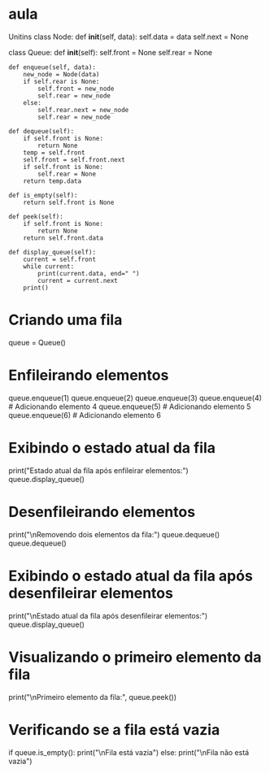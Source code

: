 # aula
Unitins
class Node:
    def __init__(self, data):
        self.data = data
        self.next = None

class Queue:
    def __init__(self):
        self.front = None
        self.rear = None

    def enqueue(self, data):
        new_node = Node(data)
        if self.rear is None:
            self.front = new_node
            self.rear = new_node
        else:
            self.rear.next = new_node
            self.rear = new_node

    def dequeue(self):
        if self.front is None:
            return None
        temp = self.front
        self.front = self.front.next
        if self.front is None:
            self.rear = None
        return temp.data

    def is_empty(self):
        return self.front is None

    def peek(self):
        if self.front is None:
            return None
        return self.front.data

    def display_queue(self):
        current = self.front
        while current:
            print(current.data, end=" ")
            current = current.next
        print()

# Criando uma fila
queue = Queue()

# Enfileirando elementos
queue.enqueue(1)
queue.enqueue(2)
queue.enqueue(3)
queue.enqueue(4)  # Adicionando elemento 4
queue.enqueue(5)  # Adicionando elemento 5
queue.enqueue(6)  # Adicionando elemento 6

# Exibindo o estado atual da fila
print("Estado atual da fila após enfileirar elementos:")
queue.display_queue()

# Desenfileirando elementos
print("\nRemovendo dois elementos da fila:")
queue.dequeue()
queue.dequeue()

# Exibindo o estado atual da fila após desenfileirar elementos
print("\nEstado atual da fila após desenfileirar elementos:")
queue.display_queue()

# Visualizando o primeiro elemento da fila
print("\nPrimeiro elemento da fila:", queue.peek())

# Verificando se a fila está vazia
if queue.is_empty():
    print("\nFila está vazia")
else:
    print("\nFila não está vazia")
